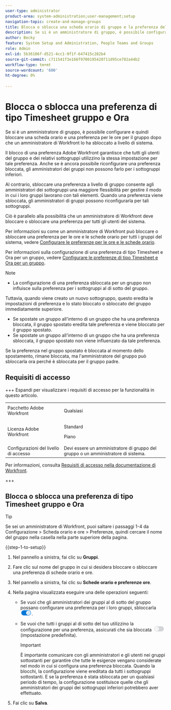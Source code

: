 ```yaml
---
user-type: administrator
product-area: system-administration;user-management;setup
navigation-topic: create-and-manage-groups
title: Blocca o sblocca una scheda orario di gruppo e la preferenza dell'ora
description: Se si è un amministratore di gruppo, è possibile configurare e quindi bloccare una scheda orario e una preferenza per le ore per il gruppo dopo che un amministratore di Workfront lo ha sbloccato a livello di sistema.
author: Becky
feature: System Setup and Administration, People Teams and Groups
role: Admin
exl-id: 5b36106f-d521-4cc1-9f1f-647415c282b4
source-git-commit: c711541f3e166f9700195420711d95ce782a44b2
workflow-type: tm+mt
source-wordcount: '600'
ht-degree: 0%

---
```


# Blocca o sblocca una preferenza di tipo Timesheet gruppo e Ora

Se si è un amministratore di gruppo, è possibile configurare e quindi bloccare una scheda orario e una preferenza per le ore per il gruppo dopo che un amministratore di Workfront lo ha sbloccato a livello di sistema.

Il blocco di una preferenza Adobe Workfront garantisce che tutti gli utenti del gruppo e dei relativi sottogruppi utilizzino la stessa impostazione per tale preferenza. Anche se è ancora possibile riconfigurare una preferenza bloccata, gli amministratori dei gruppi non possono farlo per i sottogruppi inferiori.

Al contrario, sbloccare una preferenza a livello di gruppo consente agli amministratori dei sottogruppi una maggiore flessibilità per gestire il modo in cui i loro gruppi lavorano con tali elementi. Quando una preferenza viene sbloccata, gli amministratori di gruppi possono riconfigurarla per tali sottogruppi.

Ciò è parallelo alla possibilità che un amministratore di Workfront deve bloccare o sbloccare una preferenza per tutti gli utenti del sistema.

Per informazioni su come un amministratore di Workfront può bloccare o sbloccare una preferenza per le ore e le schede orario per tutti i gruppi del sistema, vedere [Configurare le preferenze per le ore e le schede orario](../../../administration-and-setup/set-up-workfront/configure-timesheets-schedules/timesheet-and-hour-preferences.md).

Per informazioni sulla configurazione di una preferenza di tipo Timesheet e Ora per un gruppo, vedere [Configurare le preferenze di tipo Timesheet e Ora per un gruppo](../../../administration-and-setup/manage-groups/create-and-manage-groups/configure-timesheet-hour-preferences-group.md).

<!--
Unlike other Lock/Unlock articles that start just like this one, we need the steps here. In other areas, the lock/unlock step is part of the article about setting preferences or creating statuses.</p>
-->

>[!NOTE]
>
>* La configurazione di una preferenza sbloccata per un gruppo non influisce sulla preferenza per i sottogruppi al di sotto del gruppo.
>
>  Tuttavia, quando viene creato un nuovo sottogruppo, questo eredita le impostazioni di preferenza e lo stato bloccato o sbloccato del gruppo immediatamente superiore.
>
>* Se spostate un gruppo all&#39;interno di un gruppo che ha una preferenza bloccata, il gruppo spostato eredita tale preferenza e viene bloccato per il gruppo spostato.
>* Se spostate un gruppo all&#39;interno di un gruppo che ha una preferenza sbloccata, il gruppo spostato non viene influenzato da tale preferenza.
>
>  Se la preferenza nel gruppo spostato è bloccata al momento dello spostamento, rimane bloccata, ma l&#39;amministratore del gruppo può sbloccarla ora perché è sbloccata per il gruppo padre.

## Requisiti di accesso

+++ Espandi per visualizzare i requisiti di accesso per la funzionalità in questo articolo.

<table style="table-layout:auto"> 
 <col> 
 <col> 
 <tbody> 
  <tr> 
   <td>Pacchetto Adobe Workfront</td> 
   <td><p>Qualsiasi</p></td> 
  </tr> 
  <tr> 
   <td>Licenza Adobe Workfront</td> 
   <td><p>Standard</p>
       <p>Piano</p></td>
  </tr>
  <tr> 
   <td>Configurazioni del livello di accesso</td> 
   <td>Devi essere un amministratore di gruppo del gruppo o un amministratore di sistema.</td>
  </tr>
 </tbody> 
</table>

Per informazioni, consulta [Requisiti di accesso nella documentazione di Workfront](/help/quicksilver/administration-and-setup/add-users/access-levels-and-object-permissions/access-level-requirements-in-documentation.md).

+++

## Blocca o sblocca una preferenza di tipo Timesheet gruppo e Ora

>[!TIP]
>
>Se sei un amministratore di Workfront, puoi saltare i passaggi 1-4 da Configurazione > Scheda orario e ore > Preferenze, quindi cercare il nome del gruppo nella casella nella parte superiore della pagina.

{{step-1-to-setup}}

1. Nel pannello a sinistra, fai clic su **Gruppi**.
1. Fare clic sul nome del gruppo in cui si desidera bloccare o sbloccare una preferenza di schede orario e ore.
1. Nel pannello a sinistra, fai clic su **Schede orario e preferenze ore**.

1. Nella pagina visualizzata eseguire una delle operazioni seguenti:

   * Se vuoi che gli amministratori dei gruppi al di sotto del gruppo possano configurare una preferenza per i loro gruppi, sbloccarla ![Attiva/Disattiva blocco](assets/unlock-toggle-button.png).
   * Se vuoi che tutti i gruppi al di sotto del tuo utilizzino la configurazione per una preferenza, assicurati che sia bloccata ![Attiva/Disattiva blocco](assets/lock-toggle-button.png) (impostazione predefinita).

     >[!IMPORTANT]
     >
     >È importante comunicare con gli amministratori e gli utenti nei gruppi sottostanti per garantire che tutte le esigenze vengano considerate nel modo in cui si configura una preferenza bloccata. Quando la blocchi, la configurazione viene ereditata da tutti i sottogruppi sottostanti. E se la preferenza è stata sbloccata per un qualsiasi periodo di tempo, la configurazione sostituisce quelle che gli amministratori dei gruppi dei sottogruppi inferiori potrebbero aver effettuato.

1. Fai clic su **Salva**.
